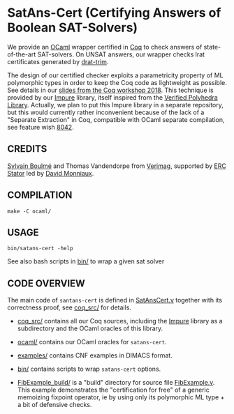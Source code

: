 # SatAns-Cert (Certifying Answers of Boolean SAT-Solvers)

We provide an [OCaml](http://ocaml.org/) wrapper certified in [Coq](https://coq.inria.fr/) to check answers of state-of-the-art SAT-solvers.
On UNSAT answers, our wrapper checks lrat certificates generated by [drat-trim](https://github.com/marijnheule/drat-trim).

The design of our certified checker exploits a parametricity property of ML polymorphic types in order to keep the Coq code as lightweight as possible.
See details in our [slides from the Coq workshop 2018](https://coqworkshop2018.inria.fr/files/2018/07/coq2018_talk_boulme.pdf).
This technique is provided by our [Impure](coq_src/Impure) library, itself inspired from the [Verified Polyhedra Library](https://github.com/VERIMAG-Polyhedra/VPL). Actually, we plan to put this Impure library in a separate repository, but this would currently rather inconvenient because of the lack of a "Separate Extraction" in Coq, compatible with OCaml separate compilation, see feature wish [8042](https://github.com/coq/coq/issues/8042).

## CREDITS

[Sylvain Boulmé](mailto:Sylvain.Boulme@univ-grenoble-alpes.fr) and Thomas Vandendorpe from [Verimag](http://www-verimag.imag.fr/), supported by [ERC Stator](http://stator.imag.fr/w/index.php/Main_Page)
led by [David Monniaux](http://www-verimag.imag.fr/~monniaux/).

## COMPILATION

    make -C ocaml/

## USAGE

    bin/satans-cert -help

See also bash scripts in [bin/](https://github.com/boulme/satans-cert/tree/master/bin) to wrap a given sat solver

## CODE OVERVIEW

The main code of `santans-cert` is defined in [SatAnsCert.v](coq_src/SatAnsCert.v) together with its correctness proof, see [coq_src/](coq_src/) for details.

- [coq_src/](coq_src) contains all our Coq sources, including the [Impure](coq_src/Impure) library as a subdirectory and the OCaml oracles of this library.

- [ocaml/](ocaml) contains our OCaml oracles for `satans-cert`.

- [examples/](examples) contains CNF examples in DIMACS format.

- [bin/](bin) contains scripts to wrap `satans-cert` options.

- [FibExample_build/](FibExample_build) is a "build" directory for source file [FibExample.v](FibExample.v). This example demonstrates the "certification for free" of a generic memoizing fixpoint operator, ie by using only its polymorphic ML type + a bit of defensive checks.
